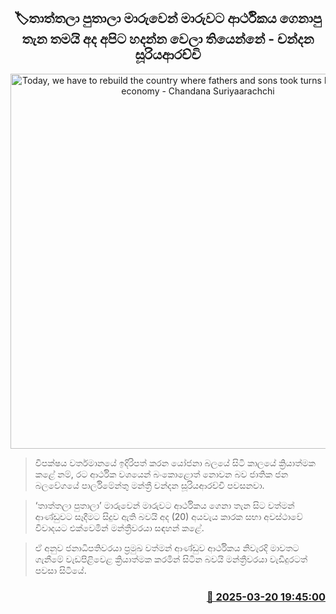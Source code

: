 <p align='center'><b><h2 align='center' title='Today, we have to rebuild the country where fathers and sons took turns bringing in the economy - Chandana Suriyaarachchi'>🏷තාත්තලා පුතාලා මාරුවෙන් මාරුවට ආර්ථිකය ගෙනාපු තැන තමයි අද අපිට හදන්න වෙලා තියෙන්නේ - චන්දන සූරියආරච්චි</h2></b></p>
<p align='center'><img src='https://helakuru.sgp1.cdn.digitaloceanspaces.com/esana/images/lib/chandana-suriyaarachchi-parliment.jpg' width='600' alt='Today, we have to rebuild the country where fathers and sons took turns bringing in the economy - Chandana Suriyaarachchi'></p>

> විපක්ෂය වර්තමානයේ ඉදිරිපත් කරන යෝජනා බලයේ සිටි කාලයේ ක්‍රියාත්මක කළේ නම්, රට ආර්ථික වශයෙන් බංකොළොත් නොවන බව ජාතික ජන බලවේගයේ පාර්ලිමේන්තු මන්ත්‍රී චන්දන සූරියආරච්චි පවසනවා.

> ‘තාත්තලා පුතාලා’ මාරුවෙන් මාරුවට ආර්ථිකය ගෙනා තැන සිට වත්මන් ආණ්ඩුවට සෑදීමට සිදුව ඇති බවයි අද (20) අයවැය කාරක සභා අවස්ථාවේ විවාදයට එක්වෙමින් මන්ත්‍රීවරයා සඳහන් කළේ.

> ඒ අනුව ජනාධිපතිවරයා ප්‍රමුඛ වත්මන් ආණ්ඩුව ආර්ථිකය නිවැරදි මාවතට ගැනීමේ වැඩපිළිවෙළ ක්‍රියාත්මක කරමින් සිටින බවයි මන්ත්‍රීවරයා වැඩිදුරටත් පවසා සිටියේ.



<h3 align='right'><a href='https://www.helakuru.lk/esana/p/108501/'>📅 2025-03-20 19:45:00</a></h3>
